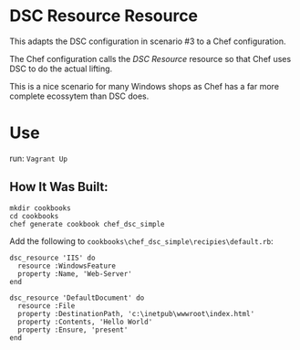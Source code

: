 # DSC Resource Resource

This adapts the DSC configuration in scenario #3 to a Chef configuration.

The Chef configuration calls the _DSC Resource_ resource so that Chef uses DSC to do the actual lifting.

This is a nice scenario for many Windows shops as Chef has a far more complete ecossytem than DSC does.

# Use
run: `Vagrant Up`

## How It Was Built:
```
mkdir cookbooks
cd cookbooks
chef generate cookbook chef_dsc_simple
```

Add the following to `cookbooks\chef_dsc_simple\recipies\default.rb`:
```
dsc_resource 'IIS' do
  resource :WindowsFeature
  property :Name, 'Web-Server'
end

dsc_resource 'DefaultDocument' do
  resource :File
  property :DestinationPath, 'c:\inetpub\wwwroot\index.html'
  property :Contents, 'Hello World'
  property :Ensure, 'present'
end
```

